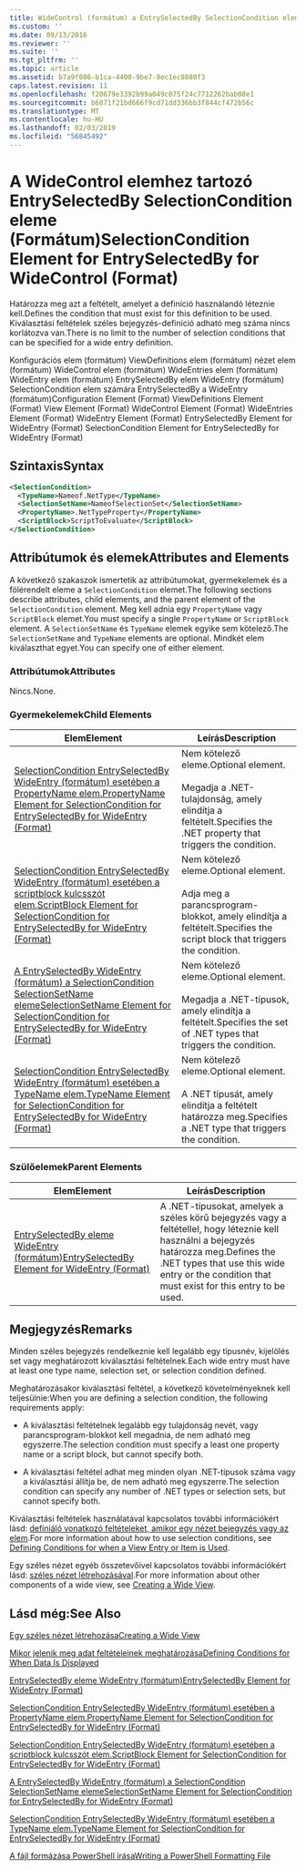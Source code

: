 ```yaml
---
title: WideControl (formátum) a EntrySelectedBy SelectionCondition eleme |} A Microsoft Docs
ms.custom: ''
ms.date: 09/13/2016
ms.reviewer: ''
ms.suite: ''
ms.tgt_pltfrm: ''
ms.topic: article
ms.assetid: b7a9f086-b1ca-4400-9be7-9ec1ec8880f3
caps.latest.revision: 11
ms.openlocfilehash: f20679e3392b99a049c075f24c7712262bab08e1
ms.sourcegitcommit: b6871f21bd666f9cd71dd336bb3f844cf472b56c
ms.translationtype: MT
ms.contentlocale: hu-HU
ms.lasthandoff: 02/03/2019
ms.locfileid: "56845492"
---
```

# <a name="selectioncondition-element-for-entryselectedby-for-widecontrol-format"></a><span data-ttu-id="19c6f-102">A WideControl elemhez tartozó EntrySelectedBy SelectionCondition eleme (Formátum)</span><span class="sxs-lookup"><span data-stu-id="19c6f-102">SelectionCondition Element for EntrySelectedBy for WideControl (Format)</span></span>

<span data-ttu-id="19c6f-103">Határozza meg azt a feltételt, amelyet a definíció használandó léteznie kell.</span><span class="sxs-lookup"><span data-stu-id="19c6f-103">Defines the condition that must exist for this definition to be used.</span></span> <span data-ttu-id="19c6f-104">Kiválasztási feltételek széles bejegyzés-definíció adható meg száma nincs korlátozva van.</span><span class="sxs-lookup"><span data-stu-id="19c6f-104">There is no limit to the number of selection conditions that can be specified for a wide entry definition.</span></span>

<span data-ttu-id="19c6f-105">Konfigurációs elem (formátum) ViewDefinitions elem (formátum) nézet elem (formátum) WideControl elem (formátum) WideEntries elem (formátum) WideEntry elem (formátum) EntrySelectedBy elem WideEntry (formátum) SelectionCondition elem számára EntrySelectedBy a WideEntry (formátum)</span><span class="sxs-lookup"><span data-stu-id="19c6f-105">Configuration Element (Format) ViewDefinitions Element (Format) View Element (Format) WideControl Element (Format) WideEntries Element (Format) WideEntry Element (Format) EntrySelectedBy Element for WideEntry (Format) SelectionCondition Element for EntrySelectedBy for WideEntry (Format)</span></span>

## <a name="syntax"></a><span data-ttu-id="19c6f-106">Szintaxis</span><span class="sxs-lookup"><span data-stu-id="19c6f-106">Syntax</span></span>

```xml
<SelectionCondition>
  <TypeName>Nameof.NetType</TypeName>
  <SelectionSetName>NameofSelectionSet</SelectionSetName>
  <PropertyName>.NetTypeProperty</PropertyName>
  <ScriptBlock>ScriptToEvaluate</ScriptBlock>
</SelectionCondition>
```

## <a name="attributes-and-elements"></a><span data-ttu-id="19c6f-107">Attribútumok és elemek</span><span class="sxs-lookup"><span data-stu-id="19c6f-107">Attributes and Elements</span></span>

<span data-ttu-id="19c6f-108">A következő szakaszok ismertetik az attribútumokat, gyermekelemek és a fölérendelt eleme a `SelectionCondition` elemet.</span><span class="sxs-lookup"><span data-stu-id="19c6f-108">The following sections describe attributes, child elements, and the parent element of the `SelectionCondition` element.</span></span> <span data-ttu-id="19c6f-109">Meg kell adnia egy `PropertyName` vagy `ScriptBlock` elemet.</span><span class="sxs-lookup"><span data-stu-id="19c6f-109">You must specify a single `PropertyName` or `ScriptBlock` element.</span></span> <span data-ttu-id="19c6f-110">A `SelectionSetName` és `TypeName` elemek egyike sem kötelező.</span><span class="sxs-lookup"><span data-stu-id="19c6f-110">The `SelectionSetName` and `TypeName` elements are optional.</span></span> <span data-ttu-id="19c6f-111">Mindkét elem kiválaszthat egyet.</span><span class="sxs-lookup"><span data-stu-id="19c6f-111">You can specify one of either element.</span></span>

### <a name="attributes"></a><span data-ttu-id="19c6f-112">Attribútumok</span><span class="sxs-lookup"><span data-stu-id="19c6f-112">Attributes</span></span>

<span data-ttu-id="19c6f-113">Nincs.</span><span class="sxs-lookup"><span data-stu-id="19c6f-113">None.</span></span>

### <a name="child-elements"></a><span data-ttu-id="19c6f-114">Gyermekelemek</span><span class="sxs-lookup"><span data-stu-id="19c6f-114">Child Elements</span></span>

|<span data-ttu-id="19c6f-115">Elem</span><span class="sxs-lookup"><span data-stu-id="19c6f-115">Element</span></span>|<span data-ttu-id="19c6f-116">Leírás</span><span class="sxs-lookup"><span data-stu-id="19c6f-116">Description</span></span>|
|-------------|-----------------|
|[<span data-ttu-id="19c6f-117">SelectionCondition EntrySelectedBy WideEntry (formátum) esetében a PropertyName elem.</span><span class="sxs-lookup"><span data-stu-id="19c6f-117">PropertyName Element for SelectionCondition for EntrySelectedBy for WideEntry (Format)</span></span>](./propertyname-element-for-selectioncondition-for-entryselectedby-for-wideentry-format.md)|<span data-ttu-id="19c6f-118">Nem kötelező eleme.</span><span class="sxs-lookup"><span data-stu-id="19c6f-118">Optional element.</span></span><br /><br /> <span data-ttu-id="19c6f-119">Megadja a .NET-tulajdonság, amely elindítja a feltételt.</span><span class="sxs-lookup"><span data-stu-id="19c6f-119">Specifies the .NET property that triggers the condition.</span></span>|
|[<span data-ttu-id="19c6f-120">SelectionCondition EntrySelectedBy WideEntry (formátum) esetében a scriptblock kulcsszót elem.</span><span class="sxs-lookup"><span data-stu-id="19c6f-120">ScriptBlock Element for SelectionCondition for EntrySelectedBy for WideEntry (Format)</span></span>](./scriptblock-element-for-selectioncondition-for-entryselectedby-for-widecontrol-format.md)|<span data-ttu-id="19c6f-121">Nem kötelező eleme.</span><span class="sxs-lookup"><span data-stu-id="19c6f-121">Optional element.</span></span><br /><br /> <span data-ttu-id="19c6f-122">Adja meg a parancsprogram-blokkot, amely elindítja a feltételt.</span><span class="sxs-lookup"><span data-stu-id="19c6f-122">Specifies the script block that triggers the condition.</span></span>|
|[<span data-ttu-id="19c6f-123">A EntrySelectedBy WideEntry (formátum) a SelectionCondition SelectionSetName eleme</span><span class="sxs-lookup"><span data-stu-id="19c6f-123">SelectionSetName Element for SelectionCondition for EntrySelectedBy for WideEntry (Format)</span></span>](./selectionsetname-element-for-selectioncondition-for-entryselectedby-for-wideentry-format.md)|<span data-ttu-id="19c6f-124">Nem kötelező eleme.</span><span class="sxs-lookup"><span data-stu-id="19c6f-124">Optional element.</span></span><br /><br /> <span data-ttu-id="19c6f-125">Megadja a .NET-típusok, amely elindítja a feltételt.</span><span class="sxs-lookup"><span data-stu-id="19c6f-125">Specifies the set of .NET types that triggers the condition.</span></span>|
|[<span data-ttu-id="19c6f-126">SelectionCondition EntrySelectedBy WideEntry (formátum) esetében a TypeName elem.</span><span class="sxs-lookup"><span data-stu-id="19c6f-126">TypeName Element for SelectionCondition for EntrySelectedBy for WideEntry (Format)</span></span>](./typename-element-for-selectioncondition-for-entryselectedby-for-widecontrol-format.md)|<span data-ttu-id="19c6f-127">Nem kötelező eleme.</span><span class="sxs-lookup"><span data-stu-id="19c6f-127">Optional element.</span></span><br /><br /> <span data-ttu-id="19c6f-128">A .NET típusát, amely elindítja a feltételt határozza meg.</span><span class="sxs-lookup"><span data-stu-id="19c6f-128">Specifies a .NET type that triggers the condition.</span></span>|

### <a name="parent-elements"></a><span data-ttu-id="19c6f-129">Szülőelemek</span><span class="sxs-lookup"><span data-stu-id="19c6f-129">Parent Elements</span></span>

|<span data-ttu-id="19c6f-130">Elem</span><span class="sxs-lookup"><span data-stu-id="19c6f-130">Element</span></span>|<span data-ttu-id="19c6f-131">Leírás</span><span class="sxs-lookup"><span data-stu-id="19c6f-131">Description</span></span>|
|-------------|-----------------|
|[<span data-ttu-id="19c6f-132">EntrySelectedBy eleme WideEntry (formátum)</span><span class="sxs-lookup"><span data-stu-id="19c6f-132">EntrySelectedBy Element for WideEntry (Format)</span></span>](./entryselectedby-element-for-wideentry-format.md)|<span data-ttu-id="19c6f-133">A .NET-típusokat, amelyek a széles körű bejegyzés vagy a feltétellel, hogy léteznie kell használni a bejegyzés határozza meg.</span><span class="sxs-lookup"><span data-stu-id="19c6f-133">Defines the .NET types that use this wide entry or the condition that must exist for this entry to be used.</span></span>|

## <a name="remarks"></a><span data-ttu-id="19c6f-134">Megjegyzés</span><span class="sxs-lookup"><span data-stu-id="19c6f-134">Remarks</span></span>

<span data-ttu-id="19c6f-135">Minden széles bejegyzés rendelkeznie kell legalább egy típusnév, kijelölés set vagy meghatározott kiválasztási feltételnek.</span><span class="sxs-lookup"><span data-stu-id="19c6f-135">Each wide entry must have at least one type name, selection set, or selection condition defined.</span></span>

<span data-ttu-id="19c6f-136">Meghatározásakor kiválasztási feltétel, a következő követelményeknek kell teljesülnie:</span><span class="sxs-lookup"><span data-stu-id="19c6f-136">When you are defining a selection condition, the following requirements apply:</span></span>

- <span data-ttu-id="19c6f-137">A kiválasztási feltételnek legalább egy tulajdonság nevét, vagy parancsprogram-blokkot kell megadnia, de nem adható meg egyszerre.</span><span class="sxs-lookup"><span data-stu-id="19c6f-137">The selection condition must specify a least one property name or a script block, but cannot specify both.</span></span>

- <span data-ttu-id="19c6f-138">A kiválasztási feltétel adhat meg minden olyan .NET-típusok száma vagy a kiválasztási állítja be, de nem adható meg egyszerre.</span><span class="sxs-lookup"><span data-stu-id="19c6f-138">The selection condition can specify any number of .NET types or selection sets, but cannot specify both.</span></span>

<span data-ttu-id="19c6f-139">Kiválasztási feltételek használatával kapcsolatos további információkért lásd: [definiáló vonatkozó feltételeket, amikor egy nézet bejegyzés vagy az elem](./defining-conditions-for-displaying-data.md).</span><span class="sxs-lookup"><span data-stu-id="19c6f-139">For more information about how to use selection conditions, see [Defining Conditions for when a View Entry or Item is Used](./defining-conditions-for-displaying-data.md).</span></span>

<span data-ttu-id="19c6f-140">Egy széles nézet egyéb összetevőivel kapcsolatos további információkért lásd: [széles nézet létrehozásával](./creating-a-wide-view.md).</span><span class="sxs-lookup"><span data-stu-id="19c6f-140">For more information about other components of a wide view, see [Creating a Wide View](./creating-a-wide-view.md).</span></span>

## <a name="see-also"></a><span data-ttu-id="19c6f-141">Lásd még:</span><span class="sxs-lookup"><span data-stu-id="19c6f-141">See Also</span></span>

[<span data-ttu-id="19c6f-142">Egy széles nézet létrehozása</span><span class="sxs-lookup"><span data-stu-id="19c6f-142">Creating a Wide View</span></span>](./creating-a-wide-view.md)

[<span data-ttu-id="19c6f-143">Mikor jelenik meg adat feltételeinek meghatározása</span><span class="sxs-lookup"><span data-stu-id="19c6f-143">Defining Conditions for When Data Is Displayed</span></span>](./defining-conditions-for-displaying-data.md)

[<span data-ttu-id="19c6f-144">EntrySelectedBy eleme WideEntry (formátum)</span><span class="sxs-lookup"><span data-stu-id="19c6f-144">EntrySelectedBy Element for WideEntry (Format)</span></span>](./entryselectedby-element-for-wideentry-format.md)

[<span data-ttu-id="19c6f-145">SelectionCondition EntrySelectedBy WideEntry (formátum) esetében a PropertyName elem.</span><span class="sxs-lookup"><span data-stu-id="19c6f-145">PropertyName Element for SelectionCondition for EntrySelectedBy for WideEntry (Format)</span></span>](./propertyname-element-for-selectioncondition-for-entryselectedby-for-wideentry-format.md)

[<span data-ttu-id="19c6f-146">SelectionCondition EntrySelectedBy WideEntry (formátum) esetében a scriptblock kulcsszót elem.</span><span class="sxs-lookup"><span data-stu-id="19c6f-146">ScriptBlock Element for SelectionCondition for EntrySelectedBy for WideEntry (Format)</span></span>](./scriptblock-element-for-selectioncondition-for-entryselectedby-for-widecontrol-format.md)

[<span data-ttu-id="19c6f-147">A EntrySelectedBy WideEntry (formátum) a SelectionCondition SelectionSetName eleme</span><span class="sxs-lookup"><span data-stu-id="19c6f-147">SelectionSetName Element for SelectionCondition for EntrySelectedBy for WideEntry (Format)</span></span>](./selectionsetname-element-for-selectioncondition-for-entryselectedby-for-wideentry-format.md)

[<span data-ttu-id="19c6f-148">SelectionCondition EntrySelectedBy WideEntry (formátum) esetében a TypeName elem.</span><span class="sxs-lookup"><span data-stu-id="19c6f-148">TypeName Element for SelectionCondition for EntrySelectedBy for WideEntry (Format)</span></span>](./typename-element-for-selectioncondition-for-entryselectedby-for-widecontrol-format.md)

[<span data-ttu-id="19c6f-149">A fájl formázása PowerShell írása</span><span class="sxs-lookup"><span data-stu-id="19c6f-149">Writing a PowerShell Formatting File</span></span>](./writing-a-powershell-formatting-file.md)
